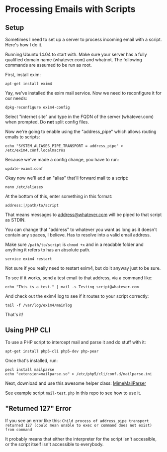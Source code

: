 # Processing Emails with Scripts

## Setup

Sometimes I need to set up a server to process incoming email with a script. Here's how I do it.

Running Ubuntu 14.04 to start with. Make sure your server has a fully qualified domain name (whatever.com) and whatnot. The following commands are assumed to be run as root.

First, install exim:

    apt-get install exim4

Yay, we've installed the exim mail service. Now we need to reconfigure it for our needs:

    dpkg-reconfigure exim4-config

Select "internet site" and type in the FQDN of the server (whatever.com) when prompted. Do **not** split config files.

Now we're going to enable using the "address_pipe" which allows routing emails to scripts:

    echo "SYSTEM_ALIASES_PIPE_TRANSPORT = address_pipe" > /etc/exim4.conf.localmacros

Because we've made a config change, you have to run:

    update-exim4.conf

Okay now we'll add an "alias" that'll forward mail to a script:

    nano /etc/aliases

At the bottom of this, enter something in this format:

    address:|/path/to/script

That means messages to address@whatever.com will be piped to that script as STDIN.

You can change that "address" to whatever you want as long as it doesn't contain any spaces, I believe. Has to resolve into a valid email address.

Make sure `/path/to/script` is `chmod +x` and in a readable folder and anything it refers to has an absolute path.

    service exim4 restart

Not sure if you really need to restart exim4, but do it anyway just to be sure.

To see if it works, send a test email to that address, via a command like:

    echo "This is a test." | mail -s Testing script@whatever.com

And check out the exim4 log to see if it routes to your script correctly:

    tail -f /var/log/exim4/mainlog

That's it!

## Using PHP CLI

To use a PHP script to intercept mail and parse it and do stuff with it:

    apt-get install php5-cli php5-dev php-pear

Once that's installed, run:

    pecl install mailparse
    echo "extension=mailparse.so" > /etc/php5/cli/conf.d/mailparse.ini

Next, download and use this awesome helper class: [MimeMailParser](https://code.google.com/p/php-mime-mail-parser/)

See example script `mail-test.php` in this repo to see how to use it.

## "Returned 127" Error

If you see an error like this: `Child process of address_pipe transport returned 127 (could mean unable to exec or command does not exist) from command`

It probably means that either the interpreter for the script isn't accessible, or the script itself isn't accessible to everybody.